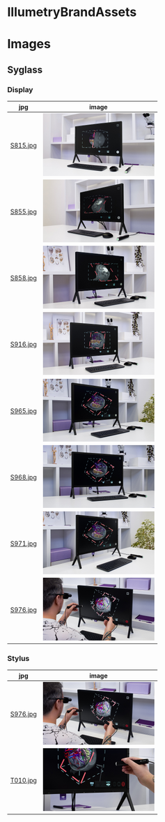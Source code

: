 # IllumetryBrandAssets
# Images
## Syglass

### Display

jpg | image
--- | ---
[S815.jpg](S815.jpg) | <img src="S815.jpg" width="256px"/>
[S855.jpg](S855.jpg) | <img src="S855.jpg" width="256px"/>
[S858.jpg](S858.jpg) | <img src="S858.jpg" width="256px"/>
[S916.jpg](S916.jpg) | <img src="S916.jpg" width="256px"/>
[S965.jpg](S965.jpg) | <img src="S965.jpg" width="256px"/>
[S968.jpg](S968.jpg) | <img src="S968.jpg" width="256px"/>
[S971.jpg](S971.jpg) | <img src="S971.jpg" width="256px"/>
[S976.jpg](S976.jpg) | <img src="S976.jpg" width="256px"/>

### Stylus

jpg | image
--- | ---
[S976.jpg](S976.jpg) | <img src="S976.jpg" width="256px"/>
[T010.jpg](T010.jpg) | <img src="T010.jpg" width="256px"/>